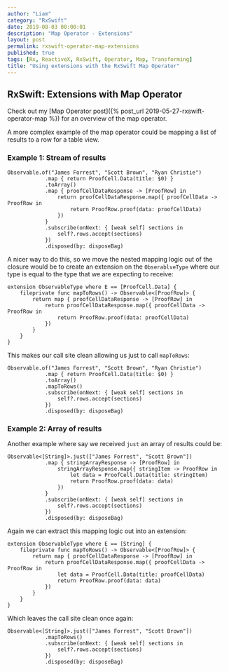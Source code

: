 ```yaml
---
author: "Liam"
category: "RxSwift"
date: 2019-08-03 00:00:01
description: "Map Operator - Extensions"
layout: post
permalink: rxswift-operator-map-extensions
published: true
tags: [Rx, ReactiveX, RxSwift, Operator, Map, Transforming]
title: "Using extensions with the RxSwift Map Operator"
---
```


## RxSwift: Extensions with Map Operator

Check out my [Map Operator post]({% post_url 2019-05-27-rxswift-operator-map %}) for an overview of the map operator.

A more complex example of the map operator could be mapping a list of results
to a row for a table view.

### Example 1: Stream of results
```
Observable.of("James Forrest", "Scott Brown", "Ryan Christie")
            .map { return ProofCell.Data(title: $0) }
            .toArray()
            .map { proofCellDataResponse -> [ProofRow] in
                return proofCellDataResponse.map({ proofCellData -> ProofRow in
                    return ProofRow.proof(data: proofCellData)
                })
            }
            .subscribe(onNext: { [weak self] sections in
                self?.rows.accept(sections)
            })
            .disposed(by: disposeBag)
```

A nicer way to do this, so we move the nested mapping logic out of the closure would
be to create an extension on the `ObserablveType` where our type is equal to the
type that we are expecting to receive:

```
extension ObservableType where E == [ProofCell.Data] {
    fileprivate func mapToRows() -> Observable<[ProofRow]> {
        return map { proofCellDataResponse -> [ProofRow] in
            return proofCellDataResponse.map({ proofCellData -> ProofRow in
                return ProofRow.proof(data: proofCellData)
            })
        }
    }
}
```

This makes our call site clean allowing us just to call `mapToRows`:

```
Observable.of("James Forrest", "Scott Brown", "Ryan Christie")
            .map { return ProofCell.Data(title: $0) }
            .toArray()
            .mapToRows()
            .subscribe(onNext: { [weak self] sections in
                self?.rows.accept(sections)
            })
            .disposed(by: disposeBag)
```

### Example 2: Array of results

Another example where say we received `just` an array of results could be:

```
Observable<[String]>.just(["James Forrest", "Scott Brown"])
            .map { stringArrayResponse -> [ProofRow] in
                stringArrayResponse.map({ stringItem -> ProofRow in
                    let data = ProofCell.Data(title: stringItem)
                    return ProofRow.proof(data: data)
                })
            }
            .subscribe(onNext: { [weak self] sections in
                self?.rows.accept(sections)
            })
            .disposed(by: disposeBag)
```

Again we can extract this mapping logic out into an extension:

```
extension ObservableType where E == [String] {
    fileprivate func mapToRows() -> Observable<[ProofRow]> {
        return map { proofCellDataResponse -> [ProofRow] in
            return proofCellDataResponse.map({ proofCellData -> ProofRow in
                let data = ProofCell.Data(title: proofCellData)
                return ProofRow.proof(data: data)
            })
        }
    }
}
```

Which leaves the call site clean once again:

```
Observable<[String]>.just(["James Forrest", "Scott Brown"])
            .mapToRows()
            .subscribe(onNext: { [weak self] sections in
                self?.rows.accept(sections)
            })
            .disposed(by: disposeBag)
```
